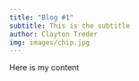 ```yaml
---
title: "Blog #1"
subtitle: This is the subtitle
author: Clayton Treder
img: images/chip.jpg
---
```


Here is my content
